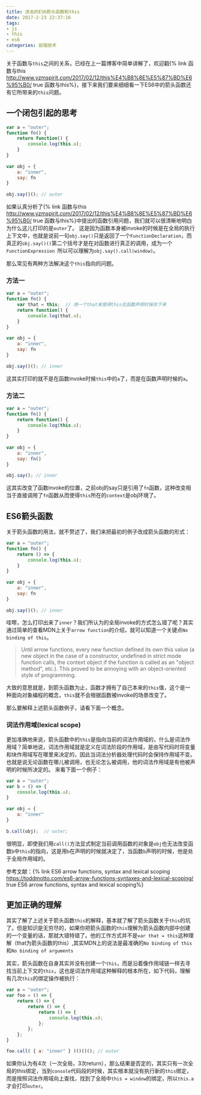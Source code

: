 ```yaml
---
title: 进击的ES6箭头函数和this
date: 2017-2-23 22:37:16
tags:
- js
- this
- es6
categories: 前端技术
---
```


关于函数与`this`之间的关系，已经在上一篇博客中简单讲解了，欢迎戳{% link 函数与this http://www.yzmspirit.com/2017/02/12/this%E4%B8%8E%E5%87%BD%E6%95%B0/ true 函数与this%}，接下来我们要来细细看一下ES6中的箭头函数还有它所带来的`this`问题。

<!-- more -->

## 一个闭包引起的思考
```javascript
var a = "outer";
function fn() {
    return function() {
        console.log(this.a);
    }
}
 
var obj = {
    a: "inner",
    say: fn
}
 
obj.say()(); // outer
```

如果认真分析了{% link 函数与this http://www.yzmspirit.com/2017/02/12/this%E4%B8%8E%E5%87%BD%E6%95%B0/ true 函数与this%}中提出的函数引用问题，我们就可以很清晰地明白为什么这儿打印的是`outer`了。
这是因为函数本身被invoke的时候是在全局的执行上下文中，也就是说前一句`obj.say()`只是返回了一个`FunctionDeclaration`，而真正的`obj.say()()`第二个括号才是在对函数进行真正的调用，成为一个`FunctionExpression `所以可以理解为`obj.say().call(window)`。

那么常见有两种方法解决这个`this`指向的问题。

### 方法一
```javascript
var a = "outer";
function fn() {
    var that = this;  // 用一个that来使得this在函数声明时保存下来
    return function() {
        console.log(that.a);
    }
}
 
var obj = {
    a: "inner",
    say: fn
}
 
obj.say()(); // inner
```
这其实打印的就不是在函数invoke时候`this`中的`a`了，而是在函数声明时候的`a`。

### 方法二
```javascript
var a = "outer";
function fn() {
    return function() {
        console.log(this.a);
    }
}
 
var obj = {
    a: "inner",
    say: fn()
}
 
obj.say(); // inner
```
这其实改变了函数invoke的位置，之前obj的say只是引用了`fn`函数，这种改变相当于直接调用了`fn`函数从而使得`this`所在的`context`是obj环境了。


## ES6箭头函数
关于箭头函数的用法，就不赘述了，我们来把最初的例子改成箭头函数的形式：
```javascript
var a = "outer";
function fn() {
    return () => {
        console.log(this.a);
    }
}
 
var obj = {
    a: "inner",
    say: fn
}
 
obj.say()(); // inner
```

哇嚓，怎么打印出来了`inner`？我们所认为的全局invoke的方式怎么错了呢？其实通过简单的查看MDN上关于`arrow function`的介绍，就可以知道一个关键点`No binding of this`。

> Until arrow functions, every new function defined its own this value (a new object in the case of a constructor, undefined in strict mode function calls, the context object if the function is called as an "object method", etc.). This proved to be annoying with an object-oriented style of programming.

大致的意思就是，到箭头函数为止，函数才拥有了自己本来的`this`值，这个是一种面向对象编程的概念，`this`就不会根据函数被invoke的场景改变了。

那么要解释上述箭头函数例子，请看下面一个概念。

### 词法作用域(lexical scope)
更加准确地来说，箭头函数中的`this`是指向当前的词法作用域的，什么是词法作用域？简单地说，词法作用域就是定义在词法阶段的作用域，是由写代码时将变量和块作用域写在哪里来决定的，因此当词法分析器处理代码时会保持作用域不变。也就是说无论函数在哪儿被调用，也无论怎么被调用，他的词法作用域是有他被声明的时候所决定的。
来看下面一个例子：

```javascript
var a = "outer";
var b = () => {
    console.log(this.a);
}
 
var obj = {
    a: "inner"
}
 
b.call(obj);  // outer;
```
很明显，即使我们用`call()`方法显式制定当前调用函数的对象是`obj`也无法改变函数`b`中`this`的指向，这是用`b`在声明的时候就决定了，当函数`b`声明的时候，他是处于全局作用域的。

参考文献：{% link ES6 arrow functions, syntax and lexical scoping https://toddmotto.com/es6-arrow-functions-syntaxes-and-lexical-scoping/ true ES6 arrow functions, syntax and lexical scoping%}


## 更加正确的理解
其实了解了上述关于箭头函数`this`的解释，基本就了解了箭头函数关于`this`的坑了。但是知识是无穷尽的，如果你把箭头函数的`this`理解为箭头函数内部中创建的一个变量的话，那就大错特错了。他的工作方式并不是`var that = this`这种理解（that为箭头函数的this）,其实MDN上的说法是最准确的`No binding of this`和`No binding of arguments`

其实，箭头函数在自身其实并没有创建一个`this`，而是沿着像作用域链一样去寻找当前上下文的`this`，这也是词法作用域这种解释的根本所在，如下代码，理解有几次`this`的绑定操作被执行：
```javascript
var a = "outer";
var foo = () => {
    return () => {
        return () => {
            return () => {
                console.log(this.a);
            };
        };
    };
}

foo.call( { a: "inner" } )()()(); // outer
```

如果你认为有4次（一次全局，3次return），那么结果是否定的，其实只有一次全局的this绑定，当到`console`代码段的时候，其实根本就没有执行新的`this`绑定，而是按照词法作用域向上查找，找到了全局中`this = window`的绑定，所以`this.a`才会打印`outer`。